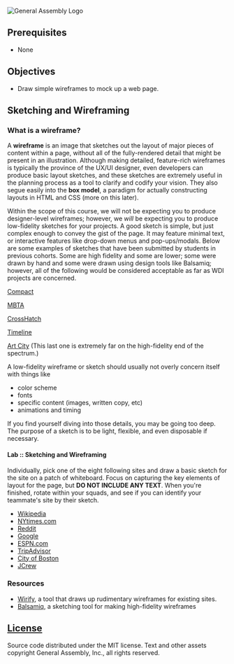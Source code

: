 ![General Assembly Logo](https://camo.githubusercontent.com/1a91b05b8f4d44b5bbfb83abac2b0996d8e26c92/687474703a2f2f692e696d6775722e636f6d2f6b6538555354712e706e67)

## Prerequisites
- None

## Objectives
- Draw simple wireframes to mock up a web page.

## Sketching and Wireframing
### What is a wireframe?
A **wireframe** is an image that sketches out the layout of major pieces of content within a page, without all of the fully-rendered detail that might be present in an illustration. Although making detailed, feature-rich wireframes is typically the province of the UX/UI designer, even developers can produce basic layout sketches, and these sketches are extremely useful in the planning process as a tool to clarify and codify your vision. They also segue easily into the **box model**, a paradigm for actually constructing layouts in HTML and CSS (more on this later).

Within the scope of this course, we will not be expecting you to produce designer-level wireframes; however, we _will_ be expecting you to produce low-fidelity sketches for your projects. A good sketch is simple, but just complex enough to convey the gist of the page. It may feature minimal text, or interactive features like drop-down menus and pop-ups/modals. Below are some examples of sketches that have been submitted by students in previous cohorts. Some are high fidelity and some are lower; some were drawn by hand and some were drawn using design tools like Balsamiq; however, all of the following would be considered acceptable as far as WDI projects are concerned.

[Compact](images/compact.png)

[MBTA](images/mbta.png)

[CrossHatch](images/crosshatch.jpg)

[Timeline](images/timeline.png)

[Art City](https://github.com/breduffy/ArtCity_app/blob/master/z_Mockups/Project%202_Art_City_Mockups.pdf)
(This last one is extremely far on the high-fidelity end of the spectrum.)

A low-fidelity wireframe or sketch should usually not overly concern itself with things like
* color scheme
* fonts
* specific content (images, written copy, etc)
* animations and timing

If you find yourself diving into those details, you may be going too deep. The purpose of a sketch is to be light, flexible, and even disposable if necessary.

#### Lab :: Sketching and Wireframing
Individually, pick one of the eight following sites and draw a basic sketch for the site on a patch of whiteboard. Focus on capturing the key elements of layout for the page, but **DO NOT INCLUDE ANY TEXT**. When you're finished, rotate within your squads, and see if you can identify your teammate's site by their sketch.

* [Wikipedia](https://en.wikipedia.org)
* [NYtimes.com](http://www.nytimes.com/)
* [Reddit](https://www.reddit.com/)
* [Google](https://www.google.com/)
* [ESPN.com](http://espn.go.com/)
* [TripAdvisor](http://www.tripadvisor.com/)
* [City of Boston](http://www.cityofboston.gov/)
* [JCrew](https://www.jcrew.com/index.jsp)

### Resources

* [Wirify](http://www.wirify.com/), a tool that draws up rudimentary wireframes for existing sites.
* [Balsamiq](https://balsamiq.com/), a sketching tool for making high-fidelity wireframes

[License](LICENSE)
------------------

Source code distributed under the MIT license. Text and other assets copyright
General Assembly, Inc., all rights reserved.
